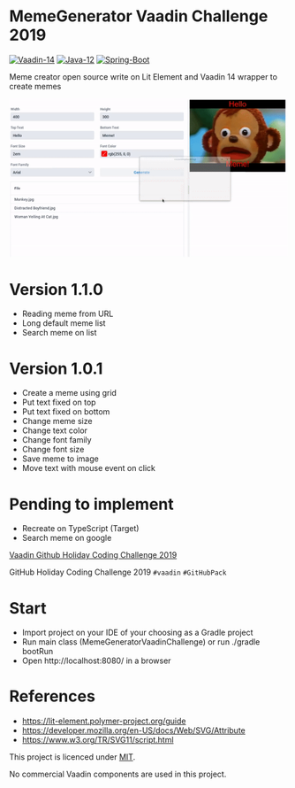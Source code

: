 # MemeGenerator Vaadin Challenge 2019

[![Vaadin-14](https://img.shields.io/badge/Vaadin-14.1.3-blue.svg?style=flat&logo=Vagrant&logoColor=white)](https://vaadin.com/)
[![Java-12](https://img.shields.io/badge/Java-11-red.svg?style=flat&logo=Java&logoColor=white)](https://www.oracle.com/technetwork/java/javase/downloads/jdk11-downloads-5066655.html)
[![Spring-Boot](https://img.shields.io/badge/Spring%20Boot-2.2.2-green.svg?style=flat&logo=Springt&logoColor=white)](https://spring.io/projects/spring-boot)

Meme creator open source write on Lit Element and Vaadin 14 wrapper to create memes

![demo-gif](https://github.com/aluismarte/MemeGeneratorVaadinChallenge/blob/master/media/MemeGeneratorVaadinDemo.gif)

# Version 1.1.0
 - Reading meme from URL
 - Long default meme list
 - Search meme on list

# Version 1.0.1
 - Create a meme using grid
 - Put text fixed on top
 - Put text fixed on bottom
 - Change meme size
 - Change text color
 - Change font family
 - Change font size
 - Save meme to image
 - Move text with mouse event on click

# Pending to implement
 - Recreate on TypeScript (Target)
 - Search meme on google

[Vaadin Github Holiday Coding Challenge 2019](https://vaadin.com/blog/github-holiday-coding-challenge-2019)

GitHub Holiday Coding Challenge 2019 `#vaadin` `#GitHubPack`

# Start
 - Import project on your IDE of your choosing as a Gradle project
 - Run main class (MemeGeneratorVaadinChallenge) or run ./gradle bootRun
 - Open http://localhost:8080/ in a browser

# References
 - https://lit-element.polymer-project.org/guide
 - https://developer.mozilla.org/en-US/docs/Web/SVG/Attribute
 - https://www.w3.org/TR/SVG11/script.html

This project is licenced under [MIT](https://raw.githubusercontent.com/aluismarte/MemeGeneratorVaadinChallenge/master/LICENSE). 

No commercial Vaadin components are used in this project.
